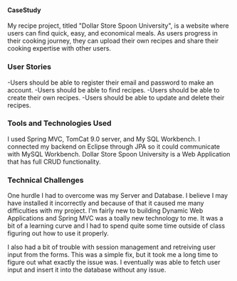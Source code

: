 #### CaseStudy

My recipe project, titled "Dollar Store Spoon University", is a website where users can find quick, easy, and economical meals. As users progress in their cooking journey, they can upload their own recipes and share their cooking expertise with other users. 

### User Stories
-Users should be able to register their email and password to make an account. 
-Users should be able to find recipes.
-Users should be able to create their own recipes.
-Users should be able to update and delete their recipes. 


### Tools and Technologies Used
I used Spring MVC, TomCat 9.0 server, and My SQL Workbench. I connected my backend on Eclipse through JPA so it could communicate with MySQL Workbench. Dollar Store Spoon University is a Web Application that has full CRUD functionality. 


### Technical Challenges
One hurdle I had to overcome was my Server and Database. I believe I may have installed it incorrectly and because of that it caused me many difficulties with my project. I'm fairly new to building Dynamic Web Applications and Spring MVC was a toally new technology to me. It was a bit of a learning curve and I had to spend quite some time outside of class figuring out how to use it properly. 

I also had a bit of trouble with session management and retreiving user input from the forms. This was a simple fix, but it took me a long time to figure out what exactly the issue was. I eventually was able to fetch user input and insert it into the database without any issue. 
